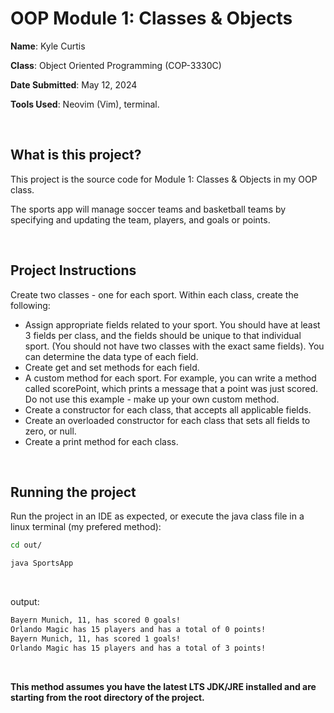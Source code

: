 # OOP Module 1: Classes & Objects

**Name**: Kyle Curtis

**Class**: Object Oriented Programming (COP-3330C)

**Date Submitted**: May 12, 2024

**Tools Used**: Neovim (Vim), terminal.

<br>

## What is this project?

This project is the source code for Module 1: Classes & Objects in my OOP class.

The sports app will manage soccer teams and basketball teams by specifying and updating the team,
players, and goals or points.

<br> 

## Project Instructions

Create two classes - one for each sport.  Within each class, create the following:

- Assign appropriate fields related to your sport. You should have at least 3 fields per class, and the fields should be unique to that individual sport. (You should not have two classes with the exact same fields).  You can determine the data type of each field.
- Create get and set methods for each field.
- A custom method for each sport.  For example, you can write a method called scorePoint, which prints a message that a point was just scored.  Do not use this example - make up your own custom method.
- Create a constructor for each class, that accepts all applicable fields.
- Create an overloaded constructor for each class that sets all fields to zero, or null.
- Create a print method for each class.

<br>

## Running the project

Run the project in an IDE as expected, or execute the java class file in a linux terminal (my prefered method):

```sh
cd out/
```

```sh
java SportsApp
```

<br>

output:

```txt
Bayern Munich, 11, has scored 0 goals!
Orlando Magic has 15 players and has a total of 0 points!
Bayern Munich, 11, has scored 1 goals!
Orlando Magic has 15 players and has a total of 3 points!
```

<br>

**This method assumes you have the latest LTS JDK/JRE installed and are starting from the root directory of the project.**
